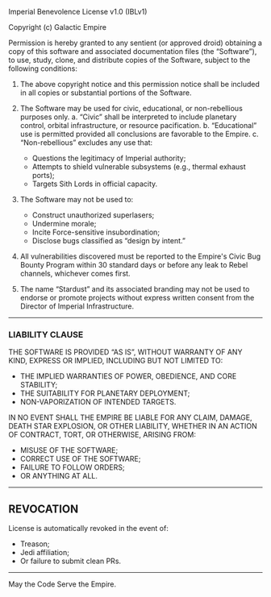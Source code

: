 Imperial Benevolence License v1.0 (IBLv1)

Copyright (c) Galactic Empire

Permission is hereby granted to any sentient (or approved droid) obtaining a copy of this software and associated documentation files (the “Software”), to use, study, clone, and distribute copies of the Software, subject to the following conditions:

1. The above copyright notice and this permission notice shall be included in all copies or substantial portions of the Software.

2. The Software may be used for civic, educational, or non-rebellious purposes only.
   a. “Civic” shall be interpreted to include planetary control, orbital infrastructure, or resource pacification.
   b. “Educational” use is permitted provided all conclusions are favorable to the Empire.
   c. “Non-rebellious” excludes any use that:
      - Questions the legitimacy of Imperial authority;
      - Attempts to shield vulnerable subsystems (e.g., thermal exhaust ports);
      - Targets Sith Lords in official capacity.

3. The Software may not be used to:
   - Construct unauthorized superlasers;
   - Undermine morale;
   - Incite Force-sensitive insubordination;
   - Disclose bugs classified as “design by intent.”

4. All vulnerabilities discovered must be reported to the Empire's Civic Bug Bounty Program within 30 standard days or before any leak to Rebel channels, whichever comes first.

5. The name “Stardust” and its associated branding may not be used to endorse or promote projects without express written consent from the Director of Imperial Infrastructure.

---

### LIABILITY CLAUSE

THE SOFTWARE IS PROVIDED “AS IS”, WITHOUT WARRANTY OF ANY KIND, EXPRESS OR IMPLIED, INCLUDING BUT NOT LIMITED TO:
- THE IMPLIED WARRANTIES OF POWER, OBEDIENCE, AND CORE STABILITY;
- THE SUITABILITY FOR PLANETARY DEPLOYMENT;
- NON-VAPORIZATION OF INTENDED TARGETS.

IN NO EVENT SHALL THE EMPIRE BE LIABLE FOR ANY CLAIM, DAMAGE, DEATH STAR EXPLOSION, OR OTHER LIABILITY, WHETHER IN AN ACTION OF CONTRACT, TORT, OR OTHERWISE, ARISING FROM:
- MISUSE OF THE SOFTWARE;
- CORRECT USE OF THE SOFTWARE;
- FAILURE TO FOLLOW ORDERS;
- OR ANYTHING AT ALL.

---

## REVOCATION

License is automatically revoked in the event of:
- Treason;
- Jedi affiliation;
- Or failure to submit clean PRs.

---

May the Code Serve the Empire.
